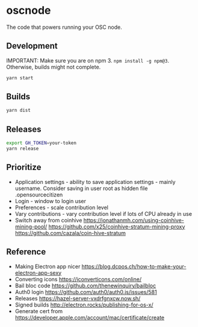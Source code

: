 # oscnode

The code that powers running your OSC node.

## Development

IMPORTANT: Make sure you are on npm 3. `npm install -g npm@3`. Otherwise, builds might not complete.

```bash
yarn start
```

## Builds

```bash
yarn dist
```

## Releases

```bash
export GH_TOKEN=your-token
yarn release
```

## Prioritize

+ Application settings - ability to save application settings - mainly username. Consider saving in user root as hidden file .opensourcecitizen
+ Login - window to login user
+ Preferences - scale contribution level
+ Vary contributions - vary contribution level if lots of CPU already in use
+ Switch away from coinhive https://jonathanmh.com/using-coinhive-mining-pool/ https://github.com/x25/coinhive-stratum-mining-proxy https://github.com/cazala/coin-hive-stratum

## Reference

+ Making Electron app nicer https://blog.dcpos.ch/how-to-make-your-electron-app-sexy
+ Converting icons https://iconverticons.com/online/
+ Bail bloc code https://github.com/thenewinquiry/bailbloc
+ Auth0 login https://github.com/auth0/auth0.js/issues/581
+ Releases https://hazel-server-vxdrfgnxcw.now.sh/
+ Signed builds http://electron.rocks/publishing-for-os-x/
+ Generate cert from https://developer.apple.com/account/mac/certificate/create
